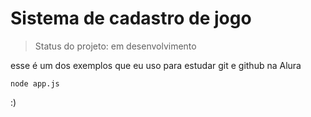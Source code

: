 <h1>Sistema de cadastro de jogo</h1>

> Status do projeto: em desenvolvimento

esse é um dos exemplos que eu uso para estudar git e github na Alura

```
node app.js
```


:)